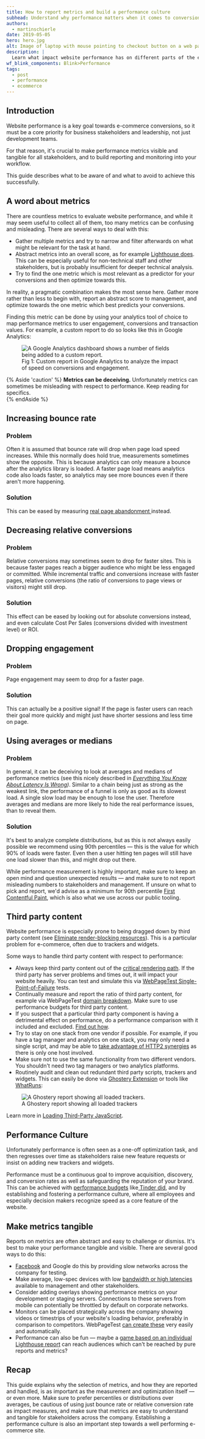 ```yaml
---
title: How to report metrics and build a performance culture
subhead: Understand why performance matters when it comes to conversion
authors: 
  - martinschierle
date: 2019-05-05
hero: hero.jpg
alt: Image of laptop with mouse pointing to checkout button on a web page
description: |
  Learn what impact website performance has on different parts of the e-commerce funnel
wf_blink_components: Blink>Performance
tags:
  - post
  - performance
  - ecommerce
---
```


## Introduction

Website performance is a key goal towards e-commerce conversions, so it must be
a core priority for business stakeholders and leadership, not just development
teams.

For that reason, it's crucial to make performance metrics visible and tangible
for all stakeholders, and to build reporting and monitoring into your
workflow.

This guide describes what to be aware of and what to avoid to achieve
this successfully.

## A word about metrics

There are countless metrics to evaluate website performance, and while it may 
seem useful to collect all of them, too many metrics can be confusing and 
misleading. There are several ways to deal with this:

-   Gather multiple metrics and try to narrow and filter afterwards on
    what might be relevant for the task at hand.
-   Abstract metrics into an overall score, as for example
    [Lighthouse does](https://developers.google.com/web/tools/lighthouse/v3/scoring#perf).
    This can be especially useful for non-technical staff and other
    stakeholders, but is probably insufficient for deeper technical analysis.
-   Try to find the one metric which is most relevant as a predictor for
    your conversions and then optimize towards this.

In reality, a pragmatic combination makes the most sense here. Gather more rather
than less to begin with, report an abstract score to management, and optimize
towards the one metric which best predicts your conversions.

Finding this metric can be done by using your analytics tool of choice
to map performance metrics to user engagement, conversions and transaction values.
For example, a custom report to do so looks like this in Google Analytics:

<figure class="w-figure w-figure--center">
  <img class="w-screenshot" src="./speed_report.png" alt="A Google Analytics dashboard shows a number of fields being added to a custom report.">
  <figcaption class="w-figcaption w-figcaption--center">
    Fig 1: Custom report in Google Analytics to analyze the impact of speed on conversions and engagement.
  </figcaption>
</figure>

{% Aside 'caution' %}
  **Metrics can be deceiving.**
  Unfortunately metrics can sometimes be misleading with respect to performance.
  Keep reading for specifics.   
{% endAside %}

## Increasing bounce rate

### Problem

Often it is assumed that bounce rate will drop when page load speed
increases. While this normally does hold true, measurements sometimes show the
opposite. This is because analytics can only measure a bounce after the
analytics library is loaded. A faster page load means analytics code also loads
faster, so analytics may see more bounces even if there aren't more happening.  

### Solution

This can be eased by measuring
[real page abandonment ](https://developers.google.com/web/fundamentals/performance/user-centric-performance-metrics#load_abandonment)instead.

## Decreasing relative conversions

### Problem

Relative conversions may sometimes seem to drop for faster sites.
This is because faster pages reach a bigger audience who might be less engaged
or committed. While incremental traffic and conversions increase with faster
pages, relative conversions (the ratio of conversions to page views or visitors)
might still drop.  

### Solution

This effect can be eased by looking out for absolute conversions instead, and 
even calculate Cost Per Sales (conversions divided with investment level) or ROI.

## Dropping engagement

### Problem

Page engagement may seem to drop for a faster page.  

### Solution

This can actually be a positive signal! If the page is faster
users can reach their goal more quickly and might just have shorter sessions and
less time on page.

## Using averages or medians

### Problem

In general, it can be deceiving to look at averages and medians of
performance metrics (see this nicely described in
_[Everything You Know About Latency Is Wrong](https://bravenewgeek.com/everything-you-know-about-latency-is-wrong/))_. 
Similar to a chain being just as strong as the weakest link, the performance of
a funnel is only as good as its slowest load. A single slow load may be enough
to lose the user. Therefore averages and medians are more likely to hide the
real performance issues, than to reveal them.  

### Solution

It's best to analyze complete distributions, but as this is not
always easily possible we recommend using 90th percentiles — this is the value
for which 90% of loads were faster. Even then a user hitting ten pages will
still have one load slower than this, and might drop out there.

While performance measurement is highly important, make sure to keep an open
mind and question unexpected results — and make sure to not report misleading
numbers to stakeholders and management. If unsure on what to pick and report,
we'd advise as a minimum for 90th percentile 
[First Contentful Paint](/first-contentful-paint), which is also what we use
across our public tooling.

## Third party content

Website performance is especially prone to being dragged down
by third party content
(see [Eliminate render-blocking resources](/render-blocking-resources)).
This is a particular problem for e-commerce, often due to trackers and widgets.

Some ways to handle third party content with respect to performance:

-   Always keep third party content out of the
    [critical rendering path](https://developers.google.com/web/fundamentals/performance/critical-rendering-path/).
    If the third party has server problems and times out, it will impact your
    website heavily. You can test and simulate this via
    [WebPageTest Single-Point-of-Failure](https://css-tricks.com/use-webpagetest-api/#single-point-of-failure)
    tests.
-   Continually measure and report the ratio of third party content, for
    example via WebPageTest [domain
    breakdown](https://www.webpagetest.org/domains.php). Make sure to use
    performance budgets for third party content.
-   If you suspect that a particular third party component is having a
    detrimental effect on performance, do a performance comparison with it
    included and excluded.
    [Find out how](https://andydavies.me/blog/2018/02/19/using-webpagetest-to-measure-the-impact-of-3rd-party-tags/).
-   Try to stay on one stack from one vendor if possible. For example, if
    you have a tag manager and analytics on one stack, you may only need a
    single script, and may be able to
    [take advantage of HTTP2 synergies](https://developers.google.com/web/fundamentals/performance/http2/)
     as there is only one host involved.
-   Make sure not to use the same functionality from two different vendors.
    You shouldn't need two tag managers or two analytics platforms.
-   Routinely audit and clean out redundant third party scripts, trackers
    and widgets. This can easily be done via [Ghostery Extension](https://chrome.google.com/webstore/detail/ghostery-%E2%80%93-privacy-ad-blo/mlomiejdfkolichcflejclcbmpeaniij?hl=en) or tools like [WhatRuns](https://chrome.google.com/webstore/detail/whatruns/cmkdbmfndkfgebldhnkbfhlneefdaaip?hl=en):
    
<figure class="w-figure w-figure--center">
  <img class="w-screenshot" src="./ghostery.png" alt="A Ghostery report showing all loaded trackers.">
  <figcaption class="w-figcaption w-figcaption--center">
    A Ghostery report showing all loaded trackers
  </figcaption>
</figure>

Learn more in
[Loading Third-Party JavaScript](https://developers.google.com/web/fundamentals/performance/optimizing-content-efficiency/loading-third-party-javascript/).

## Performance Culture

Unfortunately performance is often seen as a one-off optimization task, and then
regresses over time as stakeholders raise new feature requests or insist on
adding new trackers and widgets.  

Performance must be a continuous goal to improve acquisition, discovery, and
conversion rates as well as safeguarding the reputation of your brand. This can
be achieved with [performance
budgets](/performance-budgets-101)
like[ Tinder did](https://medium.com/@addyosmani/a-tinder-progressive-web-app-performance-case-study-78919d98ece0),
and by establishing and fostering a performance culture, where all employees and
especially decision makers recognize speed as a core feature of the website.

## Make metrics tangible

Reports on metrics are often abstract and easy to challenge or dismiss. It's
best to make your performance tangible and visible. There are several good ways
to do this:

-   [Facebook](https://www.theverge.com/2015/10/28/9625062/facebook-2g-tuesdays-slow-internet-developing-world)
    and Google do this by providing slow networks across the company for testing.
-   Make average, low-spec devices with low
    [bandwidth or high latencies ](https://developers.google.com/web/fundamentals/performance/poor-connectivity/) available
    to management and other stakeholders.
-   Consider adding overlays showing performance metrics on your development
    or staging servers. Connections to these servers from mobile can
    potentially be throttled by default on corporate networks.
-   Monitors can be placed strategically across the company showing videos
    or timestrips of your website's loading behavior, preferably in comparison
    to competitors. WebPageTest [can create
    these](https://www.webpagetest.org/video/) very easily and automatically.
-   Performance can also be fun — maybe a [game based on an individual Lighthouse report](https://g.co/perfgame) can reach audiences which can't be reached by pure reports and metrics?
    
## Recap

This guide explains why the selection of metrics, and how they are reported and handled, is as important as the measurement and optimization itself — or even more. Make sure to prefer percentiles or distributions over averages, be cautious of using just bounce rate or relative conversion rate as impact measures, and make sure that metrics are easy to understand and tangible for stakeholders across the company. Establishing a performance culture is also an important step towards a well performing e-commerce site.
